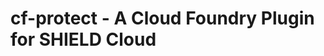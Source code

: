cf-protect - A Cloud Foundry Plugin for SHIELD Cloud
====================================================
